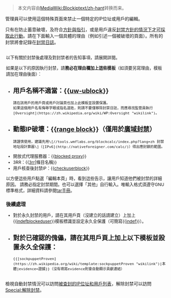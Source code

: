 > 本文内容由[MediaWiki:Blockiptext/zh-hant](https://zh.wikipedia.org/wiki/MediaWiki:Blockiptext/zh-hant)转换而来。


管理員可以使用這個特殊頁面來禁止一個特定的IP位址或用戶的編輯。

只有在防止蓄意破壞，及符合[方針與指引](https://zh.wikipedia.org/wiki/維基百科:方針與指引 "wikilink")，或是用戶違反[封禁方針的情況下才可採取此行動](https://zh.wikipedia.org/wiki/Wikipedia:封禁方針 "wikilink")。請在下面輸入一個具體的理由（例如引述一個被破壞的頁面）。所有的封禁將會記錄在[封禁日誌](https://zh.wikipedia.org/wiki/Special:Log/block "wikilink")。

<div class="NavFrame collapsed" style="width: 100%; clear:both; margin: 0 auto; padding: 2px;  border-collapse: collapse; font-size: 0.95em">

<div class="NavHead">

以下有關於封禁後處理及對封禁者的告知事項，請展開詳閱。

</div>

<div class="NavContent">

如果是以下的原因執行封禁，請**務必在理由欄加上這些模板**（如須要另寫理由，模板請加在理由後面）：

  - 用戶名稱不適當：{{[uw-ublock](https://zh.wikipedia.org/wiki/Template:uw-ublock "wikilink")}}
      -
        請在該用戶的用戶頁或用戶討論頁也加上此模板並設置保護。
        如果這個用戶名有侮辱字眼或指名道姓，則請不要僅移除封禁日誌，而應尋找監管員執行[Oversight](https://zh.wikipedia.org/wiki/WP:Oversight "wikilink")。
  - 動態IP破壞：{{[range block](https://zh.wikipedia.org/wiki/Template:range_block "wikilink")}}（僅用於[廣域封禁](https://zh.wikipedia.org/wiki/mw:Range_blocks "wikilink")）
      -
        請謹慎使用，建議先用\[//tools.wmflabs.org/blockcalc/index.php?lang=zh 封禁地址段計算器\]（[IPv6](http://nativeforeigner.com/calc/)）得出應封鎖的範圍。
  - 開放式代理服務器：{{[blocked proxy](https://zh.wikipedia.org/wiki/Template:blocked_proxy "wikilink")}}
  - 3RR：{{[3rr](https://zh.wikipedia.org/wiki/Template:3rr "wikilink")|條目名稱}}
  - 用戶核查後封禁IP：{{[checkuserblock](https://zh.wikipedia.org/wiki/Template:checkuserblock "wikilink")}}

以方便這些用戶點選「編輯本頁」時，看到這些告示，讓用戶知道他們被封禁的詳細原因。 請務必指定封禁期間。也可以選擇「其他」自行輸入。唯輸入格式須遵守GNU標準格式，詳細資料請參閱[tar手冊](http://www.gnu.org/software/tar/manual/html_node/tar_115.html)。

### 後續處理

  - 對於永久封禁的用戶，請在其用戶頁（沒建立的話請建立）上加上{{[indefblockeduser](https://zh.wikipedia.org/wiki/Template:indefblockeduser "wikilink")}}模板標識並設定永久全保護（可簡寫{{[indef](https://zh.wikipedia.org/wiki/Template:indef "wikilink")}}）。
  - 對於已確認的傀儡，請在其用戶頁上加上以下模板並設置永久全保護：
      -
        {{[sockpuppetProven](https://zh.wikipedia.org/wiki/template:sockpuppetProven "wikilink")|本體|evidence=證據}}（沒有填寫evidence則會自動顯示貢獻連結）

</div>

</div>

檢視自動封禁情況可以訪問[被查封的IP位址和用戶列表](https://zh.wikipedia.org/wiki/Special:Ipblocklist "wikilink")，解除封禁可以訪問[Special:解除封禁](https://zh.wikipedia.org/wiki/Special:解除封禁 "wikilink")。